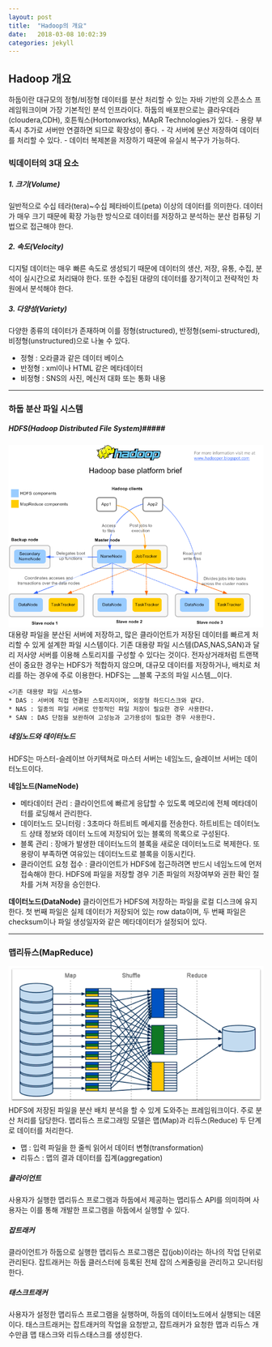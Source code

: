 ```yaml
---
layout: post
title:  "Hadoop의 개요"
date:   2018-03-08 10:02:39
categories: jekyll
---
```


<h2>Hadoop 개요</h2>
 하둡이란 대규모의 정형/비정형 데이터를 분산 처리할 수 있는 자바 기반의 오픈소스 프레임워크이며 가장 기본적인 분석 인프라이다. 하둡의 배포판으로는 클라우데라(cloudera,CDH), 호튼웍스(Hortonworks), MApR Technologies가 있다.
 	- 용량 부족시 추가로 서버만 연결하면 되므로 확장성이 좋다.
 	- 각 서버에 분산 저장하여 데이터를 처리할 수 있다.
 	- 데이터 복제본을 저장하기 때문에 유실시 복구가 가능하다.



### 빅데이터의 3대 요소
##### 1. 크기(Volume)
 일반적으로 수십 테라(tera)~수십 페타바이트(peta) 이상의 데이터를 의미한다. 데이터가 매우 크기 때문에 확장 가능한 방식으로 데이터를 저장하고 분석하는 분산 컴퓨팅 기법으로 접근해야 한다.
##### 2. 속도(Velocity)
 디지털 데이터는 매우 빠른 속도로 생성되기 때문에 데이터의 생산, 저장, 유통, 수집, 분석이 실시간으로 처리돼야 한다. 또한 수집된 대량의 데이터를 장기적이고 전략적인 차원에서 분석해야 한다.
 ##### 3. 다양성(Variety)
 다양한 종류의 데이터가 존재하며 이를 정형(structured), 반정형(semi-structured), 비정형(unstructured)으로 나눌 수 있다.
 - 정형 : 오라클과 같은 데이터 베이스
 - 반정형 : xml이나 HTML 같은 메타데이터
 - 비정형 : SNS의 사진, 메신저 대화 또는 통화 내용

---
### 하둡 분산 파일 시스템

##### HDFS(Hadoop Distributed File System)#####
![Alt text](/img/hdfs.png)
 대용량 파일을 분산된 서버에 저장하고, 많은 클라이언트가 저장된 데이터를 빠르게 처리할 수 있게 설계한 파일 시스템이다. 기존 대용량 파일 시스템(DAS,NAS,SAN)과 달리 저사양 서버를 이용해 스토리지를 구성할 수 있다는 것이다. 전자상거래처럼 트랜잭션이 중요한 경우는 HDFS가 적합하지 않으며, 대규모 데이터를 저장하거나, 배치로 처리를 하는 경우에 주로 이용한다. HDFS는 __블록 구조의 파일 시스템__이다.


 	<기존 대용량 파일 시스템>
  	* DAS : 서버에 직접 연결된 스토리지이며, 외장형 하드디스크와 같다.
  	* NAS : 일종의 파일 서버로 안정적인 파일 저장이 필요한 경우 사용한다.
  	* SAN : DAS 단점을 보완하여 고성능과 고가용성이 필요한 경우 사용한다.

##### 네임노드와 데이터노드
HDFS는 마스터-슬레이브 아키텍쳐로 마스터 서버는 네임노드, 슬레이브 서버는 데이터노드이다.

__네임노드(NameNode)__
* 메타데이터 관리 : 클라이언트에 빠르게 응답할 수 있도록 메모리에 전체 메타데이터를 로딩해서 관리한다.
* 데이터노드 모니터링 : 3초마다 하트비트 메세지를 전송한다. 하트비트는 데이터노드 상태 정보와 데이터 노드에 저장되어 있는 블록의 목록으로 구성된다.
* 블록 관리 : 장애가 발생한 데이터노드의 블록을 새로운 데이터노드로 복제한다. 또 용량이 부족하면 여유있는 데이터노드로 블록을 이동시킨다.
* 클라이언트 요청 접수 : 클라이언트가 HDFS에 접근하려면 반드시 네임노드에 먼저 접속해야 한다. HDFS에 파일을 저장할 경우 기존 파일의 저장여부와 권한 확인 절차를 거쳐 저장을 승인한다.

__데이터노드(DataNode)__
클라이언트가 HDFS에 저장하는 파일을 로컬 디스크에 유지한다. 첫 번째 파일은 실제 데이터가 저장되어 있는 row data이며, 두 번째 파일은 checksum이나 파일 생성일자와 같은 메타데이터가 설정되어 있다.

---
### 맵리듀스(MapReduce)
![Alt text](/img/mapreduce.png)
HDFS에 저장된 파일을 분산 배치 분석을 할 수 있게 도와주는 프레임워크이다. 주로 분산 처리를 담당한다. 맵리듀스 프로그래밍 모델은 맵(Map)과 리듀스(Reduce) 두 단계로 데이터를 처리한다.

* 맵 : 입력 파일을 한 줄씩 읽어서 데이터 변형(transformation)
* 리듀스 : 맵의 결과 데이터를 집계(aggregation)

##### 클라이언트
 사용자가 실행한 맵리듀스 프로그램과 하둡에서 제공하는 맵리듀스 API를 의미하며 사용자는 이를 통해 개발한 프로그램을 하둡에서 실행할 수 있다.
##### 잡트래커
 클라이언트가 하둡으로 실행한 맵리듀스 프로그램은 잡(job)이라는 하나의 작업 단위로 관리된다. 잡트래커는 하둡 클러스터에 등록된 전체 잡의 스케줄링을 관리하고 모니터링한다.
##### 태스크트래커
 사용자가 설정한 맵리듀스 프로그램을 실행하며, 하둡의 데이터노드에서 실행되는 데몬이다. 태스크트래커는 잡트래커의 작업을 요청받고, 잡트래커가 요청한 맵과 리듀스 개수만큼 맵 태스크와 리듀스태스크를 생성한다.

